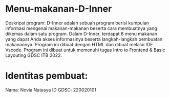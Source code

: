 # Menu-makanan-D-Inner
Deskripsi program:
D-Inner adalah sebuah program berisi kumpulan informasi mengenai makanan-makanan beserta cara membuatnya yang dikemas dalam satu program. Dalam D-Inner, terdapat 8 menu makanan yang dapat Anda akses informasinya beserta langkah-langkah pembuatan makanannya. Program ini dibuat dengan HTML dan dibuat melalui IDE Vscode. Program ini dibuat untuk memenuhi tugas Intro to Frontend & Basic Layouting GDSC ITB 2022.

# Identitas pembuat:
Nama: Novia Natasya
ID GDSC: 220020101
